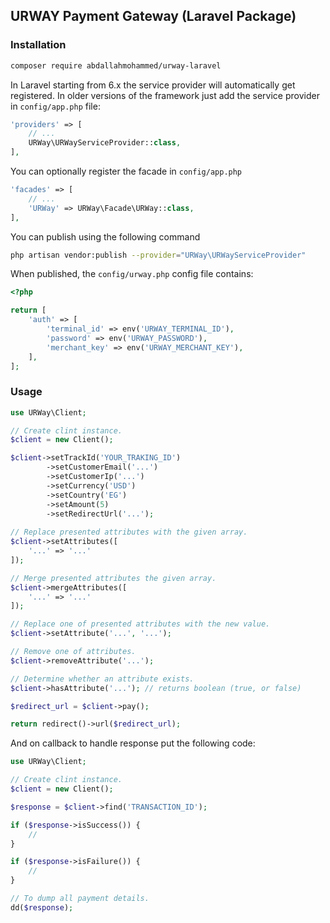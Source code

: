 ## URWAY Payment Gateway (Laravel Package)

### Installation

```bash
composer require abdallahmohammed/urway-laravel
```

In Laravel starting from 6.x the service provider will automatically get registered. In older versions of the framework just add the service provider in `config/app.php` file:

```php
'providers' => [
    // ...
    URWay\URWayServiceProvider::class,
],
```

You can optionally register the facade in `config/app.php`

```php
'facades' => [
    // ...
    'URWay' => URWay\Facade\URWay::class,
],
```

You can publish using the following command

```bash
php artisan vendor:publish --provider="URWay\URWayServiceProvider"
```

When published, the `config/urway.php` config file contains:

```php
<?php

return [
    'auth' => [
        'terminal_id' => env('URWAY_TERMINAL_ID'),
        'password' => env('URWAY_PASSWORD'),
        'merchant_key' => env('URWAY_MERCHANT_KEY'),
    ],
];
```

### Usage

```php
use URWay\Client;

// Create clint instance.
$client = new Client();

$client->setTrackId('YOUR_TRAKING_ID')
        ->setCustomerEmail('...')
        ->setCustomerIp('...')
        ->setCurrency('USD')
        ->setCountry('EG')
        ->setAmount(5)
        ->setRedirectUrl('...');
        
// Replace presented attributes with the given array.
$client->setAttributes([
    '...' => '...'
]);

// Merge presented attributes the given array.
$client->mergeAttributes([
    '...' => '...'
]);

// Replace one of presented attributes with the new value.
$client->setAttribute('...', '...');

// Remove one of attributes.
$client->removeAttribute('...');

// Determine whether an attribute exists.
$client->hasAttribute('...'); // returns boolean (true, or false)

$redirect_url = $client->pay();

return redirect()->url($redirect_url);
```

And on callback to handle response put the following code:

```php
use URWay\Client;

// Create clint instance.
$client = new Client();

$response = $client->find('TRANSACTION_ID');

if ($response->isSuccess()) {
    //
}

if ($response->isFailure()) {
    //
}

// To dump all payment details.
dd($response);
```